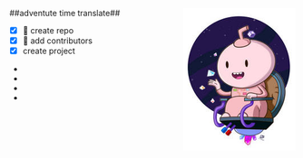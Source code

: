<img align="right" src="/img/016.jpg">##adventute time translate##
- [x] :tangerine:  create repo
- [x] :apple:  add contributors
- [x] create project 
-
-
-
-
